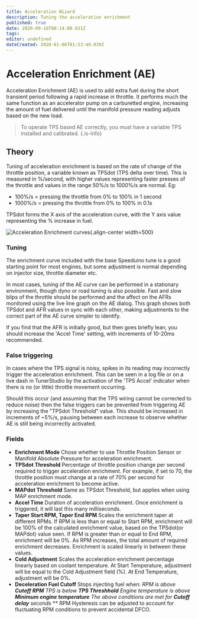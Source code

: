 ```yaml
---
title: Acceleration Wizard
description: Tuning the acceleration enrichment
published: true
date: 2020-09-16T00:14:00.031Z
tags: 
editor: undefined
dateCreated: 2020-01-06T01:53:49.039Z
---
```


# Acceleration Enrichment (AE)

Acceleration Enrichment (AE) is used to add extra fuel during the short transient period following a rapid increase in throttle. It performs much the same function as an accelerator pump on a carburetted engine, increasing the amount of fuel delivered until the manifold pressure reading adjusts based on the new load.

> To operate TPS based AE correctly, you must have a variable TPS installed and calibrated.
{.is-info}


## Theory

Tuning of acceleration enrichment is based on the rate of change of the throttle position, a variable known as TPSdot (TPS delta over time). This is measured in %/second, with higher values representing faster presses of the throttle and values in the range 50%/s to 1000%/s are normal. Eg:

- 100%/s = pressing the throttle from 0% to 100% in 1 second
- 1000%/s = pressing the throttle from 0% to 100% in 0.1s

TPSdot forms the X axis of the acceleration curve, with the Y axis value representing the % increase in fuel.

![Acceleration Enrichment curves](/img/tuning/accel.png){.align-center width=500}

### Tuning

The enrichment curve included with the base Speeduino tune is a good starting point for most engines, but some adjustment is normal depending on injector size, throttle diameter etc.

In most cases, tuning of the AE curve can be performed in a stationary environment, though dyno or road tuning is also possible. Fast and slow blips of the throttle should be performed and the affect on the AFRs monitored using the live line graph on the AE dialog. This graph shows both TPSdot and AFR values in sync with each other, making adjustments to the correct part of the AE curve simpler to identify.

If you find that the AFR is initially good, but then goes briefly lean, you should increase the 'Accel Time' setting, with increments of 10-20ms recommended.

### False triggering

In cases where the TPS signal is noisy, spikes in its reading may incorrectly trigger the acceleration enrichment. This can be seen in a log file or on a live dash in TunerStudio by the activation of the 'TPS Accel' indicator when there is no (or little) throttle movement occurring. 

Should this occur (and assuming that the TPS wiring cannot be corrected to reduce noise) then the false triggers can be prevented from triggering AE by increasing the "TPSdot Threshold" value. This should be increased in increments of ~5%/s, pausing between each increase to observe whether AE is still being incorrectly activated.

### Fields

- **Enrichment Mode**
Chose whether to use Throttle Position Sensor or Manifold Absolute Pressure for acceleration enrichment.
- **TPSdot Threshold**
Percentage of throttle position change per second required to trigger acceleration enrichment. For example, if set to 70, the throttle position must change at a rate of 70% per second for acceleration enrichment to become active.
- **MAPdot Threshold**
Same as TPSdot Threshold, but applies when using MAP enrichment mode.
- **Accel Time**
Duration of acceleration enrichment. Once enrichment is triggered, it will last this many milliseconds.
- **Taper Start RPM, Taper End RPM**
Scales the enrichment taper at different RPMs. If RPM is less than or equal to Start RPM, enrichment will be 100% of the calculated enrichment value, based on the TPSdot(or MAPdot) value seen. If RPM is greater than or equal to End RPM, enrichment will be 0%. As RPM increases, the total amount of required enrichment decreases. Enrichment is scaled linearly in between these values. 
- **Cold Adjustment**
Scales the acceleration enrichment percentage linearly based on coolant temperature. At Start Temperature, adjustment will be equal to the Cold Adjustment field (%). At End Temperature, adjustment will be 0%.
- **Deceleration Fuel Cutoff**
Stops injecting fuel when:
 *RPM is above **Cutoff RPM**
 TPS is below **TPS Threshhold**
 Engine temperature is above **Minimum engine temperature**
 The above conditions are met for **Cutoff delay** seconds*
 ** RPM Hysteresis can be adjusted to account for fluctuating RPM conditions to prevent accidental DFCO.